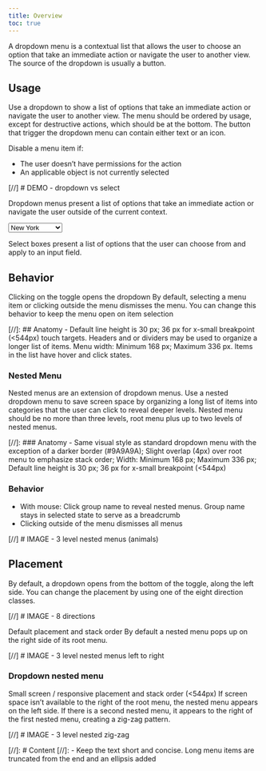 ```yaml
---
title: Overview
toc: true
---
```


A dropdown menu is a contextual list that allows the user to choose an option that take an immediate action or navigate the user to another view. The source of the dropdown is usually a button.

<ClrImage src="/images/components/dropdown/order_details.png" />

## Usage
Use a dropdown to show a list of options that take an immediate action or navigate the user to another view. The menu should be ordered by usage, except for destructive actions, which should be at the bottom. The button that trigger the dropdown menu can contain either text or an icon.

Disable a menu item if:
- The user doesn’t have permissions for the action
- An applicable object is not currently selected


[//] # DEMO - dropdown vs select

<ClrRow>
<ClrCol>
<ClrImage src="/images/components/dropdown/basic-dropdown.png" />
<p>Dropdown menus present a list of options that take an immediate action or navigate the user outside of the current context.</p>
</ClrCol>
<ClrCol>
<select id="selects_3">
    <option>New York</option>
    <option>San Francisco</option>
    <option>Austin</option>
    <option>Paris</option>
    <option>Seattle</option>
</select>

<p>Select boxes present a list of options that the user can choose from and apply to an input field.</p>
</ClrCol>
</ClrRow>



## Behavior
Clicking on the toggle opens the dropdown
By default, selecting a menu item or clicking outside the menu dismisses the menu. You can change this behavior to keep the menu open on item selection

[//]: ## Anatomy - Default line height is 30 px; 36 px for x-small breakpoint (<544px) touch targets. Headers and or dividers may be used to organize a longer list of items. Menu width: Minimum 168 px; Maximum 336 px. Items in the list have hover and click states.

### Nested Menu
Nested menus are an extension of dropdown menus. Use a nested dropdown menu to save screen space by organizing a long list of items into categories that the user can click to reveal deeper levels. Nested menu should be no more than three levels, root menu plus up to two levels of nested menus.

[//]: ### Anatomy - Same visual style as standard dropdown menu with the exception of a darker border (#9A9A9A); Slight overlap (4px) over root menu to emphasize stack order; Width: Minimum 168 px; Maximum 336 px; Default line height is 30 px; 36 px for x-small breakpoint (<544px)

### Behavior
- With mouse: Click group name to reveal nested menus. Group name stays in selected state to serve as a breadcrumb
- Clicking outside of the menu dismisses all menus

[//] # IMAGE - 3 level nested menus (animals)



## Placement

By default, a dropdown opens from the bottom of the toggle, along the left side. You can change the placement by using one of the eight direction classes.

[//] # IMAGE - 8 directions

Default placement and stack order
By default a nested menu pops up on the right side of its root menu.

[//] # IMAGE - 3 level nested menus left to right

### Dropdown nested menu
Small screen / responsive placement and stack order (<544px)
If screen space isn’t available to the right of the root menu, the nested menu appears on the left side. If there is a second nested menu, it appears to the right of the first nested menu, creating a zig-zag pattern.

[//] # IMAGE - 3 level nested zig-zag

[//]: # Content
[//]: - Keep the text short and concise. Long menu items are truncated from the end and an ellipsis added

